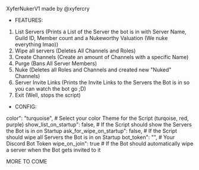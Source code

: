 XyferNukerV1 made by @xyfercry

- FEATURES:

1. List Servers (Prints a List of the Server the bot is in with Server Name, Guild ID, Member count and a Nukeworthy Valuation (We nuke everything lmao))
2. Wipe all servers (Deletes All Channels and Roles)
3. Create Channels (Create an amount of Channels with a specific Name)
4. Purge (Bans All Server Members)
5. Nuke (Deletes all Roles and Channels and created new "Nuked" Channels)
6. Server Invite Links (Prints the Invite Links to the Servers the Bot is in so you can watch the bot go ;D)
7. Exit (Well, stops the script)


- CONFIG:

color": "turquoise",  # Select your color Theme for the Script (turqoise, red, purple)
show_list_on_startup": false, # If the Script should show the Servers the Bot is in on Startup
ask_for_wipe_on_startup": false, # If the Script should wipe all Servers the Bot is in on Startup
bot_token": "", # Your Discord Bot Token
wipe_on_join": true # If the Bot should automatically wipe a server when the Bot gets invited to it


MORE TO COME
